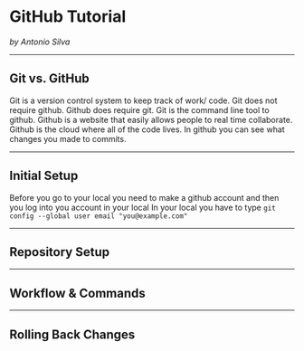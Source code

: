 # GitHub Tutorial

_by Antonio Silva_

---
## Git vs. GitHub

Git is a version control system to keep track of work/ code.
Git does not require github.
Github does require git.
Git is the command line tool to github.
Github is a website that easily allows people to real time collaborate.
Github is the cloud where all of the code lives.
In github you can see what changes you made to commits.

---
## Initial Setup

Before you go to your local you need to make a github account and then you log into you account in your local
In your local you have to type `git config --global user email "you@example.com"`


---
## Repository Setup



---
## Workflow & Commands



---
## Rolling Back Changes